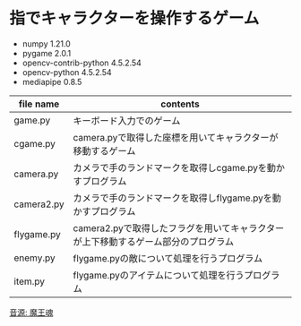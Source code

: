 <h1>指でキャラクターを操作するゲーム</h1>
<ul>
  <li>numpy                 1.21.0</li>
  <li>pygame                2.0.1</li>
  <li>opencv-contrib-python 4.5.2.54</li>
  <li>opencv-python         4.5.2.54</li>
  <li>mediapipe             0.8.5</li>
</ul> 

<table>
    <thead>
        <tr>
            <th>file name</th>
            <th>contents</th>
        </tr>
    </thead>
    <tbody>
        <tr>
            <td>game.py </td>
            <td>キーボード入力でのゲーム</td>
        </tr>
      <tr>
            <td>cgame.py</td>
            <td>camera.pyで取得した座標を用いてキャラクターが移動するゲーム</td>
        </tr>
      <tr>
            <td>camera.py </td>
            <td>カメラで手のランドマークを取得しcgame.pyを動かすプログラム</td>
        </tr>
      <tr>
            <td>camera2.py</td>
            <td>カメラで手のランドマークを取得しflygame.pyを動かすプログラム</td>
        </tr>
      <tr>
            <td>flygame.py</td>
            <td>camera2.pyで取得したフラグを用いてキャラクターが上下移動するゲーム部分のプログラム</td>
        </tr>
      <tr>
            <td>enemy.py</td>
            <td>flygame.pyの敵について処理を行うプログラム</td>
        </tr>
      <tr>
            <td>item.py</td>
            <td>flygame.pyのアイテムについて処理を行うプログラム</td>
        </tr>
    </tbody>
</table>

<p><a href='https://maou.audio/bgm_neorock82/'</a>音源: 魔王魂</p>
